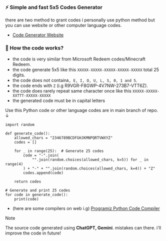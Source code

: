 ### ⚡️ Simple and fast 5x5 Codes Generator
there are two method to grant codes i personally use python method but you can use website or other computer language codes.
- [Code Generator Website](https://notaganesh.github.io/5x5-code-generator/)

### 🤔 How the code works?
- the code is very similar from Microsoft Redeem codes/Minecraft Redeem.
- the code generate 5x5 like this `XXXXX-XXXXX-XXXXX-XXXXX-XXXXX` total 25 digits.
- the code does not contain`A, E, I, O, U, L, S, 0, 1 and 5`.
- the code ends with `Z` (i.g R9VGR-F8GWP-4V7NW-273B7-VTT6Z).
- the code does rarely repeat same character once like this `XXXXX-XXXXX-XXTTT-XXXXX-XXXXX`
- the generated code must be in capital letters
 

Use this Python code or other language codes are in main branch of repo. <alt>↓</alt>
```
import random

def generate_code():
    allowed_chars = "2346789BCDFGHJKMNPQRTVWXYZ"
    codes = []

    for _ in range(25):  # Generate 25 codes
        code = "-".join(
            "".join(random.choices(allowed_chars, k=5)) for _ in range(4)
        ) + "-" + "".join(random.choices(allowed_chars, k=4)) + "Z"
        codes.append(code)

    return codes

# Generate and print 25 codes
for code in generate_code():
    print(code)

```
  - (here are some compilers on web i.g) [Programiz Python Code Compiler](https://www.programiz.com/python-programming/online-compiler/)  

> [!NOTE]  
> The source code generated using **ChatGPT, Gemini**. mistakes can there. i'll improve the code in future!
